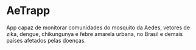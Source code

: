 # AeTrapp
App capaz de monitorar comunidades do mosquito da Aedes, vetores de zika, dengue, chikungunya e febre amarela urbana, no Brasil e demais países afetados pelas doenças.
